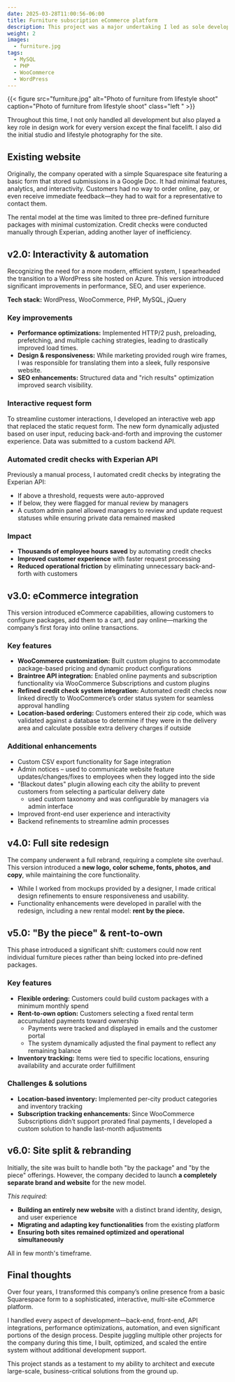 ```yaml
---
date: 2025-03-28T11:00:56-06:00
title: Furniture subscription eCommerce platform
description: This project was a major undertaking I led as sole developer for over four years—taking the company from an existing Squarespace site to a fully interactive eCommerce platform.
weight: 2
images:
  - furniture.jpg
tags:
  - MySQL
  - PHP
  - WooCommerce
  - WordPress
---
```

{{< figure src="furniture.jpg" alt="Photo of furniture from lifestyle shoot" caption="Photo of furniture from lifestyle shoot" class="left " >}}

Throughout this time, I not only handled all development but also played a key role in design work for every version except the final facelift. I also did the initial studio and lifestyle photography for the site.

## Existing website

Originally, the company operated with a simple Squarespace site featuring a basic form that stored submissions in a Google Doc. It had minimal features, analytics, and interactivity. Customers had no way to order online, pay, or even receive immediate feedback—they had to wait for a representative to contact them.

The rental model at the time was limited to three pre-defined furniture packages with minimal customization. Credit checks were conducted manually through Experian, adding another layer of inefficiency.

## **v2.0: Interactivity & automation**

Recognizing the need for a more modern, efficient system, I spearheaded the transition to a WordPress site hosted on Azure. This version introduced significant improvements in performance, SEO, and user experience.

**Tech stack:** WordPress, WooCommerce, PHP, MySQL, jQuery

### Key improvements

- **Performance optimizations:** Implemented HTTP/2 push, preloading, prefetching, and multiple caching strategies, leading to drastically improved load times.
- **Design & responsiveness:** While marketing provided rough wire frames, I was responsible for translating them into a sleek, fully responsive website.
- **SEO enhancements:** Structured data and "rich results" optimization improved search visibility.

### Interactive request form

To streamline customer interactions, I developed an interactive web app that replaced the static request form. The new form dynamically adjusted based on user input, reducing back-and-forth and improving the customer experience. Data was submitted to a custom backend API.

### Automated credit checks with Experian API

Previously a manual process, I automated credit checks by integrating the Experian API:

- If above a threshold, requests were auto-approved
- If below, they were flagged for manual review by managers
- A custom admin panel allowed managers to review and update request statuses while ensuring private data remained masked

### Impact

- **Thousands of employee hours saved** by automating credit checks
- **Improved customer experience** with faster request processing
- **Reduced operational friction** by eliminating unnecessary back-and-forth with customers

## **v3.0: eCommerce integration**

This version introduced eCommerce capabilities, allowing customers to configure packages, add them to a cart, and pay online—marking the company’s first foray into online transactions.

### Key features

- **WooCommerce customization:** Built custom plugins to accommodate package-based pricing and dynamic product configurations
- **Braintree API integration:** Enabled online payments and subscription functionality via WooCommerce Subscriptions and custom plugins
- **Refined credit check system integration:** Automated credit checks now linked directly to WooCommerce’s order status system for seamless approval handling
- **Location-based ordering:** Customers entered their zip code, which was validated against a database to determine if they were in the delivery area and calculate possible extra delivery charges if outside

### Additional enhancements

- Custom CSV export functionality for Sage integration
- Admin notices – used to communicate website feature updates/changes/fixes to employees when they logged into the side
- "Blackout dates" plugin allowing each city the ability to prevent customers from selecting a particular delivery date
  - used custom taxonomy and was configurable by managers via admin interface
- Improved front-end user experience and interactivity
- Backend refinements to streamline admin processes

## **v4.0: Full site redesign**

The company underwent a full rebrand, requiring a complete site overhaul. This version introduced a **new logo, color scheme, fonts, photos, and copy**, while maintaining the core functionality.

- While I worked from mockups provided by a designer, I made critical design refinements to ensure responsiveness and usability.
- Functionality enhancements were developed in parallel with the redesign, including a new rental model: **rent by the piece.**

## **v5.0: "By the piece" & rent-to-own**

This phase introduced a significant shift: customers could now rent individual furniture pieces rather than being locked into pre-defined packages.

### Key features

- **Flexible ordering:** Customers could build custom packages with a minimum monthly spend
- **Rent-to-own option:** Customers selecting a fixed rental term accumulated payments toward ownership
  - Payments were tracked and displayed in emails and the customer portal
  - The system dynamically adjusted the final payment to reflect any remaining balance
- **Inventory tracking:** Items were tied to specific locations, ensuring availability and accurate order fulfillment

### Challenges & solutions

- **Location-based inventory:** Implemented per-city product categories and inventory tracking
- **Subscription tracking enhancements:** Since WooCommerce Subscriptions didn’t support prorated final payments, I developed a custom solution to handle last-month adjustments

## **v6.0: Site split & rebranding**

Initially, the site was built to handle both "by the package" and "by the piece" offerings. However, the company decided to launch **a completely separate brand and website** for the new model.

*This required:*

- **Building an entirely new website** with a distinct brand identity, design, and user experience
- **Migrating and adapting key functionalities** from the existing platform
- **Ensuring both sites remained optimized and operational simultaneously**

All in few month's timeframe.

## Final thoughts

Over four years, I transformed this company’s online presence from a basic Squarespace form to a sophisticated, interactive, multi-site eCommerce platform.

I handled every aspect of development—back-end, front-end, API integrations, performance optimizations, automation, and even significant portions of the design process. Despite juggling multiple other projects for the company during this time, I built, optimized, and scaled the entire system without additional development support.

This project stands as a testament to my ability to architect and execute large-scale, business-critical solutions from the ground up.
